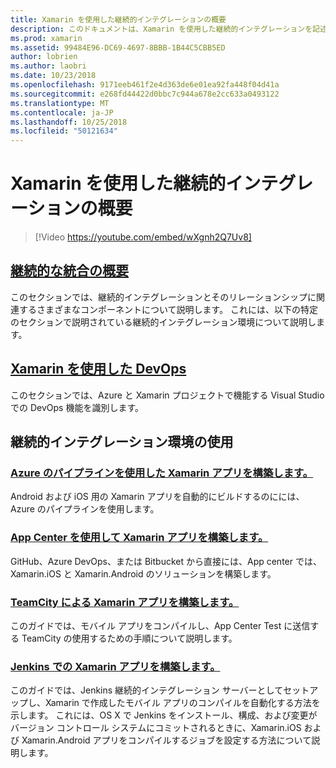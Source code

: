 ```yaml
---
title: Xamarin を使用した継続的インテグレーションの概要
description: このドキュメントは、Xamarin を使用した継続的インテグレーションを記述するためのガイドにリンクしています。 リンクされたコンテンツは、継続的インテグレーションの概要を説明し、App Center Build、TeamCity と Jenkins について説明します。
ms.prod: xamarin
ms.assetid: 99484E96-DC69-4697-8BBB-1B44C5CBB5ED
author: lobrien
ms.author: laobri
ms.date: 10/23/2018
ms.openlocfilehash: 9171eeb461f2e4d363de6e01ea92fa448f04d41a
ms.sourcegitcommit: e268fd44422d0bbc7c944a678e2cc633a0493122
ms.translationtype: MT
ms.contentlocale: ja-JP
ms.lasthandoff: 10/25/2018
ms.locfileid: "50121634"
---
```

# <a name="introduction-to-continuous-integration-with-xamarin"></a>Xamarin を使用した継続的インテグレーションの概要

> [!Video https://youtube.com/embed/wXgnh2Q7Uv8]

## <a name="introduction-to-continuous-integrationtoolsciintro-to-cimd"></a>[継続的な統合の概要](~/tools/ci/intro-to-ci.md)

このセクションでは、継続的インテグレーションとそのリレーションシップに関連するさまざまなコンポーネントについて説明します。 これには、以下の特定のセクションで説明されている継続的インテグレーション環境について説明します。

## <a name="devops-with-xamarintoolscidevopsmd"></a>[Xamarin を使用した DevOps](~/tools/ci/devops.md)

このセクションでは、Azure と Xamarin プロジェクトで機能する Visual Studio での DevOps 機能を識別します。

## <a name="working-with-continuous-integration-environments"></a>継続的インテグレーション環境の使用

### <a name="build-xamarin-apps-with-azure-pipelineshttpsdocsmicrosoftcomazuredevopspipelineslanguagesxamarin"></a>[Azure のパイプラインを使用した Xamarin アプリを構築します。](https://docs.microsoft.com/azure/devops/pipelines/languages/xamarin/)

Android および iOS 用の Xamarin アプリを自動的にビルドするのにには、Azure のパイプラインを使用します。

### <a name="build-xamarin-apps-using-app-centerhttpsdocsmicrosoftcomappcenterbuildxamarin"></a>[App Center を使用して Xamarin アプリを構築します。](https://docs.microsoft.com/appcenter/build/xamarin/)

GitHub、Azure DevOps、または Bitbucket から直接には、App center では、Xamarin.iOS と Xamarin.Android のソリューションを構築します。

### <a name="build-xamarin-apps-with-teamcitytoolsciteamcitymd"></a>[TeamCity による Xamarin アプリを構築します。](~/tools/ci/teamcity.md)

このガイドでは、モバイル アプリをコンパイルし、App Center Test に送信する TeamCity の使用するための手順について説明します。

### <a name="build-xamarin-apps-with-jenkinstoolscijenkins-walkthroughmd"></a>[Jenkins での Xamarin アプリを構築します。](~/tools/ci/jenkins-walkthrough.md)

このガイドでは、Jenkins 継続的インテグレーション サーバーとしてセットアップし、Xamarin で作成したモバイル アプリのコンパイルを自動化する方法を示します。 これには、OS X で Jenkins をインストール、構成、および変更がバージョン コントロール システムにコミットされるときに、Xamarin.iOS および Xamarin.Android アプリをコンパイルするジョブを設定する方法について説明します。
